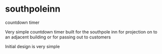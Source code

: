 # southpoleinn
countdown timer


Very simple countdown timer built for the southpole inn for projection on to an adjacent building or for passing out to customers

Initial design is very simple 
